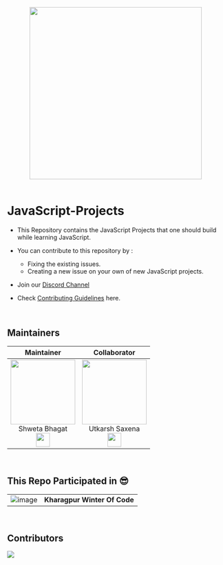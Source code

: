 <div align="center">
<img width="400" src="https://www.ankitweblogic.com/javascript/js_img/javascript.png"/>
</div><br>


# JavaScript-Projects

- This Repository contains the JavaScript Projects that one should build while learning JavaScript.
- You can contribute to this repository by : 
   - Fixing the existing issues.
   - Creating a new issue on your own of new JavaScript projects.
   
- Join our [Discord Channel](http://discord.openinapp.co/discord-1-10390)
- Check [Contributing Guidelines](https://github.com/Shweta2024/JavaScript-Projects/blob/main/ContributingGuidelines.md) here.

<br>



## Maintainers

| Maintainer   | Collaborator |
| :----------: | :----------: |
| <a href="https://github.com/utkarsh006"><img src="https://avatars.githubusercontent.com/u/75883328?v=4" width=150px height=150px /></a><br>Shweta Bhagat<br><a href="https://www.linkedin.com/in/shweta-bhagat-5a3969200/"><img src="https://t0.gstatic.com/images?q=tbn:ANd9GcRMCA3j2A8hfLl9p5UAU5nd9lvqLlNZvqoU4xOsZ192uH4IYS6X" width="32px" height="32px"></a> | <a href="https://github.com/utkarsh006"><img src="https://avatars.githubusercontent.com/u/94545831?v=4" width=150px height=150px /></a><br>Utkarsh Saxena<br><a href="https://www.linkedin.com/in/utkarsh06/"><img src="https://t0.gstatic.com/images?q=tbn:ANd9GcRMCA3j2A8hfLl9p5UAU5nd9lvqLlNZvqoU4xOsZ192uH4IYS6X" width="32px" height="32px"></a> |
<br>

## This Repo Participated in :sunglasses:	
|||
|---|---|
|![image](https://user-images.githubusercontent.com/94545831/208283169-01c6f3cf-fb6a-4f65-b53a-6f93de70c19e.png)|**Kharagpur Winter Of Code**|

<br>


## Contributors

<a href="https://github.com/Shweta2024/JavaScript-Projects/graphs/contributors">
  <img src="https://contrib.rocks/image?repo=Shweta2024/JavaScript-Projects" />
</a>

